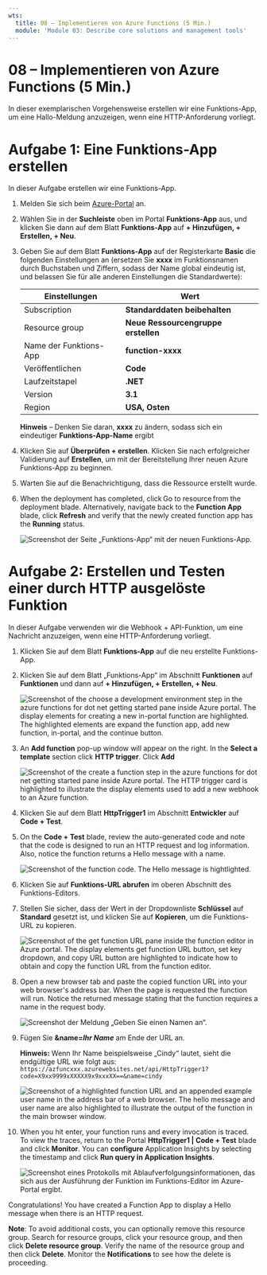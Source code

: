 ```yaml
---
wts:
  title: 08 – Implementieren von Azure Functions (5 Min.)
  module: 'Module 03: Describe core solutions and management tools'
---
```

# <a name="08---implement-azure-functions-5-min"></a>08 – Implementieren von Azure Functions (5 Min.)

In dieser exemplarischen Vorgehensweise erstellen wir eine Funktions-App, um eine Hallo-Meldung anzuzeigen, wenn eine HTTP-Anforderung vorliegt. 

# <a name="task-1-create-a-function-app"></a>Aufgabe 1: Eine Funktions-App erstellen 

In dieser Aufgabe erstellen wir eine Funktions-App.

1. Melden Sie sich beim [Azure-Portal](https://portal.azure.com) an.

2. Wählen Sie in der **Suchleiste** oben im Portal **Funktions-App** aus, und klicken Sie dann auf dem Blatt **Funktions-App** auf **+ Hinzufügen, + Erstellen, + Neu**.

3. Geben Sie auf dem Blatt **Funktions-App** auf der Registerkarte **Basic** die folgenden Einstellungen an (ersetzen Sie **xxxx** im Funktionsnamen durch Buchstaben und Ziffern, sodass der Name global eindeutig ist, und belassen Sie für alle anderen Einstellungen die Standardwerte): 

    | Einstellungen | Wert |
    | -- | --|
    | Subscription | **Standarddaten beibehalten** |
    | Resource group | **Neue Ressourcengruppe erstellen** |
    | Name der Funktions-App | **function-xxxx** |
    | Veröffentlichen | **Code** |
    | Laufzeitstapel | **.NET** |
    | Version | **3.1** |
    | Region | **USA, Osten** |

    **Hinweis** – Denken Sie daran, **xxxx** zu ändern, sodass sich ein eindeutiger **Funktions-App-Name** ergibt

4. Klicken Sie auf **Überprüfen + erstellen**. Klicken Sie nach erfolgreicher Validierung auf **Erstellen**, um mit der Bereitstellung Ihrer neuen Azure Funktions-App zu beginnen.

5. Warten Sie auf die Benachrichtigung, dass die Ressource erstellt wurde.

6. When the deployment has completed, click Go to resource from the deployment blade. Alternatively, navigate back to the <bpt id="p1">**</bpt>Function App<ept id="p1">**</ept> blade, click <bpt id="p2">**</bpt>Refresh<ept id="p2">**</ept> and verify that the newly created function app has the <bpt id="p3">**</bpt>Running<ept id="p3">**</ept> status. 

    ![Screenshot der Seite „Funktions-App“ mit der neuen Funktions-App.](../images/0701.png)

# <a name="task-2-create-a-http-triggered-function-and-test"></a>Aufgabe 2: Erstellen und Testen einer durch HTTP ausgelöste Funktion

In dieser Aufgabe verwenden wir die Webhook + API-Funktion, um eine Nachricht anzuzeigen, wenn eine HTTP-Anforderung vorliegt. 

1. Klicken Sie auf dem Blatt **Funktions-App** auf die neu erstellte Funktions-App. 

2. Klicken Sie auf dem Blatt „Funktions-App“ im Abschnitt **Funktionen** auf **Funktionen** und dann auf **+ Hinzufügen, + Erstellen, + Neu**.

    ![Screenshot of the choose a development environment step in the azure functions for dot net getting started pane inside Azure portal. The display elements for creating a new in-portal function are highlighted. The highlighted elements are expand the function app, add new function, in-portal, and the continue button.](../images/0702.png)

3. An <bpt id="p1">**</bpt>Add function<ept id="p1">**</ept> pop-up window will appear on the right. In the <bpt id="p1">**</bpt>Select a template<ept id="p1">**</ept> section click <bpt id="p2">**</bpt>HTTP trigger<ept id="p2">**</ept>. Click <bpt id="p1">**</bpt>Add<ept id="p1">**</ept> 

    ![Screenshot of the create a function step in the azure functions for dot net getting started pane inside Azure portal. The HTTP trigger card is highlighted to illustrate the display elements used to add a new webhook to an Azure function.](../images/0702a.png)

4. Klicken Sie auf dem Blatt **HttpTrigger1** im Abschnitt **Entwickler** auf **Code + Test**. 

5. On the <bpt id="p1">**</bpt>Code + Test<ept id="p1">**</ept> blade, review the auto-generated code and note that the code is designed to run an HTTP request and log information. Also, notice the function returns a Hello message with a name. 

    ![Screenshot of the function code. The Hello message is hightlighted.](../images/0704.png)

6. Klicken Sie auf **Funktions-URL abrufen** im oberen Abschnitt des Funktions-Editors. 

7. Stellen Sie sicher, dass der Wert in der Dropdownliste **Schlüssel** auf **Standard** gesetzt ist, und klicken Sie auf **Kopieren**, um die Funktions-URL zu kopieren. 

    ![Screenshot of the get function URL pane inside the function editor in Azure portal. The display elements get function URL button, set key dropdown, and copy URL button are highlighted to indicate how to obtain and copy the function URL from the function editor.](../images/0705.png)

8. Open a new browser tab and paste the copied function URL into your web browser's address bar. When the page is requested the function will run. Notice the returned message stating that the function requires a name in the request body.

    ![Screenshot der Meldung „Geben Sie einen Namen an“.](../images/0706.png)

9. Fügen Sie **&name=*Ihr Name*** am Ende der URL an.

    **Hinweis:** Wenn Ihr Name beispielsweise „Cindy“ lautet, sieht die endgültige URL wie folgt aus: `https://azfuncxxx.azurewebsites.net/api/HttpTrigger1?code=X9xx9999xXXXXX9x9xxxXX==&name=cindy`

    ![Screenshot of a highlighted function URL and an appended example user name in the address bar of a web browser. The hello message and user name are also highlighted to illustrate the output of the function in the main browser window.](../images/0707.png)

10. When you hit enter, your function runs and every invocation is traced. To view the traces, return to the Portal <bpt id="p1">**</bpt>HttpTrigger1 <ph id="ph1">\|</ph> Code + Test<ept id="p1">**</ept> blade and click <bpt id="p2">**</bpt>Monitor<ept id="p2">**</ept>. You can <bpt id="p1">**</bpt>configure<ept id="p1">**</ept> Application Insights by selecting the timestamp and click <bpt id="p2">**</bpt>Run query in Application Insights<ept id="p2">**</ept>.

    ![Screenshot eines Protokolls mit Ablaufverfolgungsinformationen, das sich aus der Ausführung der Funktion im Funktions-Editor im Azure-Portal ergibt.](../images/0709.png) 

Congratulations! You have created a Function App to display a Hello message when there is an HTTP request.  

<bpt id="p1">**</bpt>Note<ept id="p1">**</ept>: To avoid additional costs, you can optionally remove this resource group. Search for resource groups, click your resource group, and then click <bpt id="p1">**</bpt>Delete resource group<ept id="p1">**</ept>. Verify the name of the resource group and then click <bpt id="p1">**</bpt>Delete<ept id="p1">**</ept>. Monitor the <bpt id="p1">**</bpt>Notifications<ept id="p1">**</ept> to see how the delete is proceeding.

